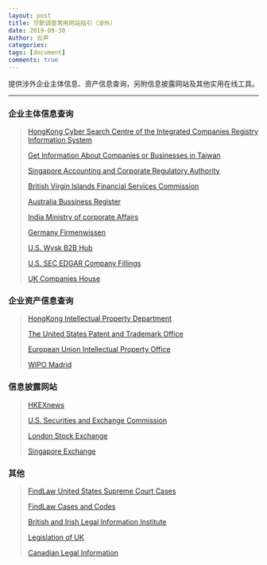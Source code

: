 ```yaml
---
layout: post
title: 尽职调查常用网站指引（涉外）
date: 2019-09-30
Author: 云声
categories: 
tags: [document]
comments: true
---
```



提供涉外企业主体信息、资产信息查询，另附信息披露网站及其他实用在线工具。



---



### 企业主体信息查询


> [HongKong Cyber Search Centre of the Integrated Companies Registry Information System](https://www.icris.cr.gov.hk/csci/)
> 
> [Get Information About Companies or Businesses in Taiwan](https://findbiz.nat.gov.tw/)
> 
> [Singapore Accounting and Corporate Regulatory Authority](https://www.acra.gov.sg/home/)
> 
> [British Virgin Islands Financial Services Commission](https://www.bvifsc.vg/en-gb/regulatedentities.aspx)
> 
> [Australia Bussiness Register](https://abr.business.gov.au/)
> 
> [India Ministry of corporate Affairs](http://www.mca.gov.in/)
> 
> [Germany Firmenwissen](https://www.firmenwissen.de/index.html)
> 
> [U.S. Wysk B2B Hub](http://www.wysk.com/index/)
> 
> [U.S. SEC EDGAR Company Fillings](https://www.sec.gov/edgar/searchedgar/companysearch.html)
> 
> [UK Companies House](https://www.gov.uk/government/organisations/companies-house)


### 企业资产信息查询


> [HongKong Intellectual Property Department ](https://esearch.ipd.gov.hk/nis-pos-view/)
> 
> [The United States Patent and Trademark Office](https://www.uspto.gov/)
> 
> [European Union Intellectual Property Office](https://euipo.europa.eu/ohimportal/en/)
> 
> [WIPO Madrid](https://www.wipo.int/madrid/en/)


### 信息披露网站


> [HKEXnews](https://www.hkexnews.hk/index_c.htm)
> 
> [U.S. Securities and Exchange Commission ](https://www.sec.gov/)
> 
> [London Stock Exchange](https://www.londonstockexchange.com/home/homepage.htm)
> 
> [Singapore Exchange](https://www2.sgx.com/)


### 其他


> [FindLaw United States Supreme Court Cases](https://caselaw.findlaw.com/court/us-supreme-court)
> 
> [FindLaw Cases and Codes](https://caselaw.findlaw.com/)
> 
> [British and Irish Legal Information Institute](http://www.bailii.org/)
> 
> [Legislation of UK](http://www.legislation.gov.uk/)
> 
> [Canadian Legal Information](https://www.canlii.org/en/)
